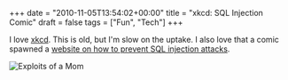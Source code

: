 +++
date = "2010-11-05T13:54:02+00:00"
title = "xkcd: SQL Injection Comic"
draft = false
tags = ["Fun", "Tech"]
+++

I love [xkcd](http://xkcd.com/327/). This is old, but I'm slow on the uptake. I also love that a comic spawned a [website on how to prevent SQL injection attacks](http://bobby-tables.com/). 

![Exploits of a Mom](/images/2010-11-05-exploits_of_a_mom.png)
